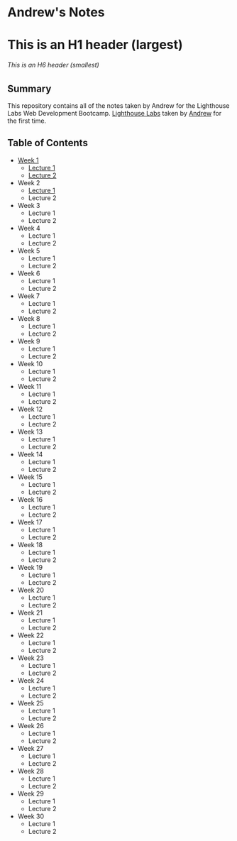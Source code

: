 # Andrew's Notes
# This is an H1 header (largest)
###### This is an H6 header (smallest)
## Summary 

This repository contains all of the notes taken by Andrew for the Lighthouse Labs Web Development Bootcamp.
[Lighthouse Labs](https://www.lighthouselabs.ca/) taken by [Andrew](https://github.com/AndrewGalatsan) for the first time.

## Table of Contents
* [Week 1](/Week_1)
  * [Lecture 1](/Week_1/Lecture_1/What_Should_I_Do_for_Lunch_Tips.md)
  * [Lecture 2](/Week_1/Lecture_2/Notes1.md)
* Week 2
  * [Lecture 1](/Week_2/Lecture_1/Lecture_1.md)
  * Lecture 2
* Week 3
  * Lecture 1
  * Lecture 2
* Week 4
  * Lecture 1
  * Lecture 2
* Week 5
  * Lecture 1
  * Lecture 2
* Week 6
  * Lecture 1
  * Lecture 2 
* Week 7
  * Lecture 1
  * Lecture 2
* Week 8
  * Lecture 1
  * Lecture 2
* Week 9
  * Lecture 1
  * Lecture 2
* Week 10
  * Lecture 1
  * Lecture 2
* Week 11
  * Lecture 1
  * Lecture 2
* Week 12
  * Lecture 1
  * Lecture 2
* Week 13
  * Lecture 1
  * Lecture 2
* Week 14
  * Lecture 1
  * Lecture 2
* Week 15
  * Lecture 1
  * Lecture 2 
* Week 16
  * Lecture 1
  * Lecture 2
* Week 17
  * Lecture 1
  * Lecture 2
* Week 18
  * Lecture 1
  * Lecture 2
* Week 19
  * Lecture 1
  * Lecture 2
* Week 20
  * Lecture 1
  * Lecture 2
* Week 21
  * Lecture 1
  * Lecture 2
* Week 22
  * Lecture 1
  * Lecture 2
* Week 23
  * Lecture 1
  * Lecture 2
* Week 24
  * Lecture 1
  * Lecture 2
* Week 25
  * Lecture 1
  * Lecture 2
* Week 26
  * Lecture 1
  * Lecture 2 
* Week 27
  * Lecture 1
  * Lecture 2
* Week 28
  * Lecture 1
  * Lecture 2
* Week 29
  * Lecture 1
  * Lecture 2
* Week 30
  * Lecture 1
  * Lecture 2